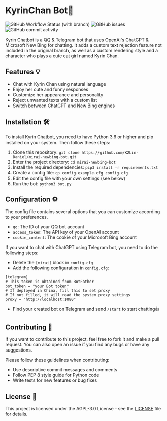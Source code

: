 # KyrinChan Bot🌸

![GitHub Workflow Status (with branch)](https://img.shields.io/github/actions/workflow/status/K2Lin-Daniel/KyrinChan_Bot/docker-latest.yml?color=%23fcd1d7&branch=main&label=Docker%20Build&style=for-the-badge) ![GitHub issues](https://img.shields.io/github/issues/K2Lin-Daniel/KyrinChan_Bot?color=%23fcd1d7&style=for-the-badge) ![GitHub commit activity](https://img.shields.io/github/commit-activity/m/K2Lin-Daniel/KyrinChan_Bot?color=fcd1d7&label=Commit&style=for-the-badge)

Kyrin Chatbot is a QQ & Telegram bot that uses OpenAI's ChatGPT & Microsoft New Bing for chatting. It adds a custom text rejection feature not included in the original branch, as well as a custom rendering style and a character who plays a cute cat girl named Kyrin Chan.

## Features 💡

- Chat with Kyrin Chan using natural language
- Enjoy her cute and funny responses
- Customize her appearance and personality
- Reject unwanted texts with a custom list
- Switch between ChatGPT and New Bing engines

## Installation 🛠️

To install Kyrin Chatbot, you need to have Python 3.6 or higher and pip installed on your system. Then follow these steps:

1. Clone this repository: `git clone https://github.com/K2Lin-Daniel/mirai-newbing-bot.git`
2. Enter the project directory: `cd mirai-newbing-bot`
3. Install the required dependencies: `pip3 install -r requirements.txt`
4. Create a config file: `cp config.example.cfg config.cfg`
5. Edit the config file with your own settings (see below)
6. Run the bot: `python3 bot.py`

## Configuration ⚙️

The config file contains several options that you can customize according to your preferences.

- `qq`: The ID of your QQ bot account
- `access_token`: The API key of your OpenAI account
- `cookie_content`: The cookie of your Microsoft Bing account

If you want to chat with ChatGPT using Telegram bot, you need to do the following steps:

- Delete the `[mirai]` block in `config.cfg`
- Add the following configuration in `config.cfg`:

```properties
[telegram]
# This token is obtained from BotFather
bot_token = "your Bot token"
# If deployed in China, fill this to set proxy
# If not filled, it will read the system proxy settings
proxy = "http://localhost:1080"
```

- Find your created bot on Telegram and send `/start` to start chatting👍


## Contributing 🙌

If you want to contribute to this project, feel free to fork it and make a pull request. You can also open an issue if you find any bugs or have any suggestions.

Please follow these guidelines when contributing:

- Use descriptive commit messages and comments
- Follow PEP 8 style guide for Python code
- Write tests for new features or bug fixes

## License 📄

This project is licensed under the AGPL-3.0 License - see the [LICENSE](LICENSE) file for details.

